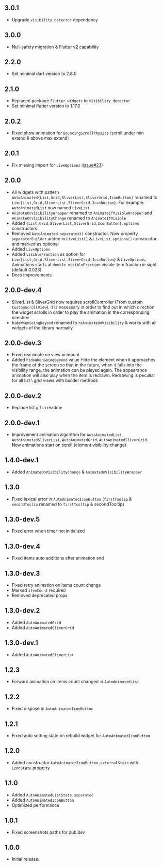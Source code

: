 ## 3.0.1

* Upgrade `visibility_detector` dependency

## 3.0.0

* Null-safety migration & Flutter v2 capability

## 2.2.0

* Set minimal dart version to 2.8.0

## 2.1.0

* Replaced package `flutter_widgets` to `visibility_detector`
* Set minimal flutter version to 1.17.0

## 2.0.2 

* Fixed show animation for `BouncingScrollPhysics` (scroll under min extend & above max extend)

## 2.0.1 

* Fix missing import for `LiveOptions` ([issue#23](https://github.com/ScerIO/packages.flutter/issues/23))

## 2.0.0

* All widgets with pattern `AutoAnimated{List,Grid,SliverList,SliverGrid,IconButton}` renamed to `Live{List,Grid,SliverList,SliverGrid,IconButton}`. For example: `AutoAnimatedList` now named `LiveList`
* `AnimateOnVisibilityWrapper` renamed to `AnimateIfVisibleWrapper` and `AnimateOnVisibilityChange` renamed to `AnimateIfVisible`
* Added `{List,Grid,SliverList,SliverGrid,IconButton}.options` constructors
* Removed `AutoAnimated.separated()` constructor. Now property `separatorBuilder` added in `LiveList()` & `LiveList.options()` constructor and marked as optional
* Added `LiveOptions`
* Added `visibleFraction` as option for `Live{List,Grid,SliverList,SliverGrid,IconButton}` & `LiveOptions`. Animations starts at `double visibleFraction` visible item fraction in sight (default 0.025)
* Docs improvements

## 2.0.0-dev.4

* SliverList & SliverGrid now requires scrollController (From custom `CustomScrollView`). It is necessary in order to find out in which direction the widget scrolls in order to play the animation in the corresponding direction
* `hideWhenGoingBeyond` renamed to `reAnimateOnVisibility` & works with all widgets of the library normally

## 2.0.0-dev.3

* Fixed reanimate on view unmount
* Added `hideWhenGoingBeyond` value Hide the element when it approaches the frame of the screen so that in the future, when it falls into the visibility  range, the animation can be played again. The appearance animation will also play when the item is redrawn. Redrawing is peculiar for all list \ grid views with builder methods

## 2.0.0-dev.2

* Replace list gif in readme

## 2.0.0-dev.1

* Improvement animation algorithm for `AutoAnimatedList`, `AutoAnimatedSliverList`, `AutoAnimatedGrid`, `AutoAnimatedSliverGrid`. 
Now animations start on scroll (element visibility change)

## 1.4.0-dev.1

* Added `AnimateOnVisibilityChange` & `AnimateOnVisibilityWrapper`

## 1.3.0

* Fixed lexical error in `AutoAnimatedIconButton` (`firstToolip` & `secondToolip` renamed to `firstTooltip` & secondTooltip)

## 1.3.0-dev.5

* Fixed error when timer not initialized

## 1.3.0-dev.4

* Fixed items auto additions after animation end

## 1.3.0-dev.3

* Fixed retry animation on items count change
* Marked `itemCount` required 
* Removed deprecated props

## 1.3.0-dev.2

* Added `AutoAnimatedGrid`
* Added `AutoAnimatedSliverGrid`

## 1.3.0-dev.1

* Added `AutoAnimatedSliverList`

## 1.2.3

* Forward animation on items count changed in `AutoAnimatedList`

## 1.2.2 

* Fixed dispose in `AutoAnimatedIconButton`

## 1.2.1

* Fixed auto setting state on rebuild widget for `AutoAnimatedIconButton`

## 1.2.0

* Added constructor `AutoAnimatedIconButton.externalState` with `iconState` property

## 1.1.0

* Added `AutoAnimatedListState.separated`
* Added `AutoAnimatedIconButton`
* Optimized performance


## 1.0.1

* Fixed screenshots paths for pub.dev

## 1.0.0

* Initial release.
